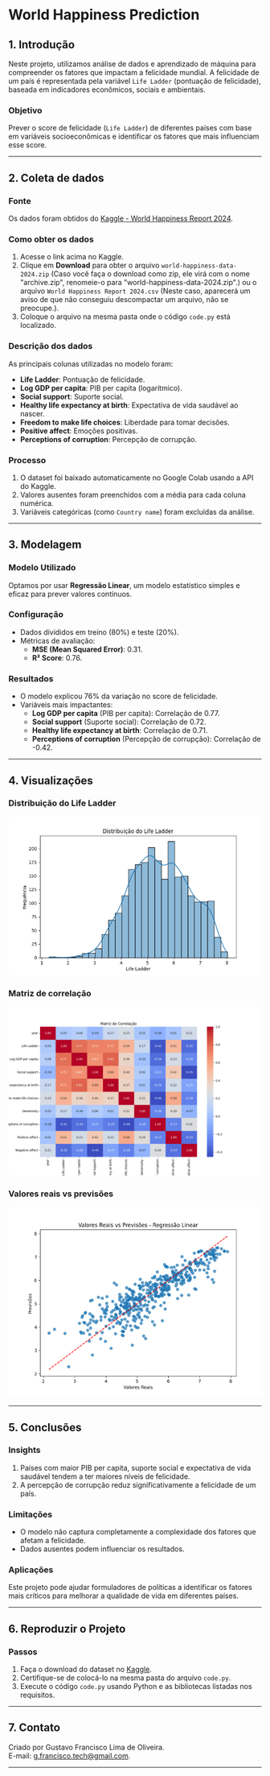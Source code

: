 # **World Happiness Prediction**

## **1. Introdução**
Neste projeto, utilizamos análise de dados e aprendizado de máquina para compreender os fatores que impactam a felicidade mundial. A felicidade de um país é representada pela variável `Life Ladder` (pontuação de felicidade), baseada em indicadores econômicos, sociais e ambientais.

### **Objetivo**
Prever o score de felicidade (`Life Ladder`) de diferentes países com base em variáveis socioeconômicas e identificar os fatores que mais influenciam esse score.

---

## **2. Coleta de dados**
### **Fonte**
Os dados foram obtidos do [Kaggle - World Happiness Report 2024](https://www.kaggle.com/datasets/muskanmaheshwari15/world-happiness-data-2024).

### **Como obter os dados**
1. Acesse o link acima no Kaggle.
2. Clique em **Download** para obter o arquivo `world-happiness-data-2024.zip` (Caso você faça o download como zip, ele virá com o nome "archive.zip", renomeie-o para "world-happiness-data-2024.zip".) ou o arquivo `World Happiness Report 2024.csv` (Neste caso, aparecerá um aviso de que não conseguiu descompactar um arquivo, não se preocupe.).
3. Coloque o arquivo na mesma pasta onde o código `code.py` está localizado.

### **Descrição dos dados**
As principais colunas utilizadas no modelo foram:
- **Life Ladder**: Pontuação de felicidade.
- **Log GDP per capita**: PIB per capita (logarítmico).
- **Social support**: Suporte social.
- **Healthy life expectancy at birth**: Expectativa de vida saudável ao nascer.
- **Freedom to make life choices**: Liberdade para tomar decisões.
- **Positive affect**: Emoções positivas.
- **Perceptions of corruption**: Percepção de corrupção.

### **Processo**
1. O dataset foi baixado automaticamente no Google Colab usando a API do Kaggle.
2. Valores ausentes foram preenchidos com a média para cada coluna numérica.
3. Variáveis categóricas (como `Country name`) foram excluídas da análise.

---

## **3. Modelagem**
### **Modelo Utilizado**
Optamos por usar **Regressão Linear**, um modelo estatístico simples e eficaz para prever valores contínuos.

### **Configuração**
- Dados divididos em treino (80%) e teste (20%).
- Métricas de avaliação:
  - **MSE (Mean Squared Error)**: 0.31.
  - **R² Score**: 0.76.

### **Resultados**
- O modelo explicou 76% da variação no score de felicidade.
- Variáveis mais impactantes:
  - **Log GDP per capita** (PIB per capita): Correlação de 0.77.
  - **Social support** (Suporte social): Correlação de 0.72.
  - **Healthy life expectancy at birth**: Correlação de 0.71.
  - **Perceptions of corruption** (Percepção de corrupção): Correlação de -0.42.

---

## **4. Visualizações**
### **Distribuição do Life Ladder**
![Distribuição do Life Ladder](images/life_ladder_distribution.png)

### **Matriz de correlação**
![Matriz de Correlação](images/correlation_matrix.png)

### **Valores reais vs previsões**
![Valores Reais vs Previsões](images/real_vs_predictions.png)

---

## **5. Conclusões**
### **Insights**
1. Países com maior PIB per capita, suporte social e expectativa de vida saudável tendem a ter maiores níveis de felicidade.
2. A percepção de corrupção reduz significativamente a felicidade de um país.

### **Limitações**
- O modelo não captura completamente a complexidade dos fatores que afetam a felicidade.
- Dados ausentes podem influenciar os resultados.

### **Aplicações**
Este projeto pode ajudar formuladores de políticas a identificar os fatores mais críticos para melhorar a qualidade de vida em diferentes países.

---

## **6. Reproduzir o Projeto**
### **Passos**
1. Faça o download do dataset no [Kaggle](https://www.kaggle.com/datasets/muskanmaheshwari15/world-happiness-data-2024).
2. Certifique-se de colocá-lo na mesma pasta do arquivo `code.py`.
3. Execute o código `code.py` usando Python e as bibliotecas listadas nos requisitos.

---

## **7. Contato**
Criado por Gustavo Francisco Lima de Oliveira.  
E-mail: g.francisco.tech@gmail.com.

---

